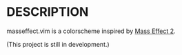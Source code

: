 # DESCRIPTION

masseffect.vim is a colorscheme inspired by [Mass Effect 2](http://www.masseffect3.com/).

(This project is still in development.)
